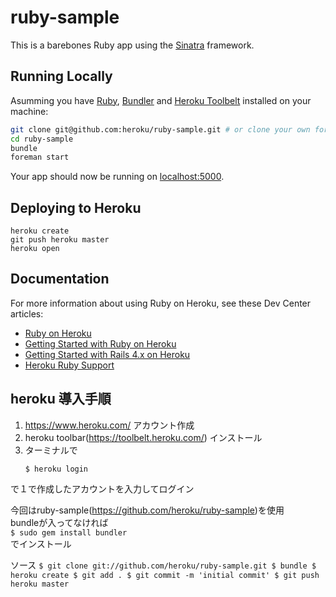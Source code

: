# ruby-sample

This is a barebones Ruby app using the [Sinatra](http://www.sinatrarb.com) framework.

## Running Locally

Asumming you have [Ruby](https://www.ruby-lang.org), [Bundler](http://bundler.io) and [Heroku Toolbelt](https://toolbelt.heroku.com) installed on your machine:

```sh
git clone git@github.com:heroku/ruby-sample.git # or clone your own fork
cd ruby-sample
bundle
foreman start
```

Your app should now be running on [localhost:5000](http://localhost:5000/).

## Deploying to Heroku

```
heroku create
git push heroku master
heroku open
```

## Documentation

For more information about using Ruby on Heroku, see these Dev Center articles:

- [Ruby on Heroku](https://devcenter.heroku.com/categories/ruby)
- [Getting Started with Ruby on Heroku](https://devcenter.heroku.com/articles/getting-started-with-ruby)
- [Getting Started with Rails 4.x on Heroku](https://devcenter.heroku.com/articles/getting-started-with-rails4)
- [Heroku Ruby Support](https://devcenter.heroku.com/articles/ruby-support)


## heroku 導入手順

1. https://www.heroku.com/ アカウント作成
2. heroku toolbar(https://toolbelt.heroku.com/) インストール
3. ターミナルで  
    ```
    $ heroku login
    ```  
  で１で作成したアカウントを入力してログイン  

今回はruby-sample(https://github.com/heroku/ruby-sample)を使用  
bundleが入ってなければ  
    ```
    $ sudo gem install bundler
    ```  
でインストール  

ソース
    ```
    $ git clone git://github.com/heroku/ruby-sample.git
    $ bundle
    $ heroku create
    $ git add .
    $ git commit -m 'initial commit'
    $ git push heroku master
    ```
